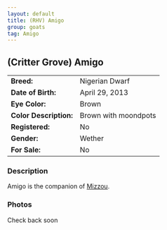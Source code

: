```yaml
---
layout: default
title: (RHV) Amigo
group: goats
tag: Amigo
---
```


## (Critter Grove) Amigo
| | |
|:---|:---
|**Breed:**|Nigerian Dwarf
|**Date of Birth:**|April 29, 2013
|**Eye Color:**|Brown
|**Color Description:**|Brown with moondpots
|**Registered:**|No
|**Gender:**|Wether
|**For Sale:**|No

### Description

Amigo is the companion of [Mizzou](/goats/RHV_Mizzou_Mystique).

### Photos

Check back soon

